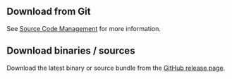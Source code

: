 <head>
  <title>Download</title>
</head>

## Download from Git

See [Source Code Management](source-repository.html) for more information.

## Download binaries / sources

Download the latest binary or source bundle from the [GitHub release page](https://github.com/robtimus/i18n-maven-plugin/releases).
